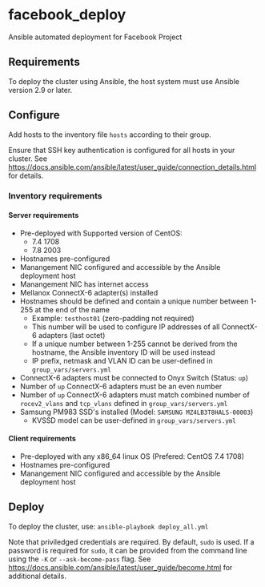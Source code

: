 # facebook_deploy

Ansible automated deployment for Facebook Project

## Requirements

To deploy the cluster using Ansible, the host system must use Ansible version 2.9 or later.

## Configure

Add hosts to the inventory file `hosts` according to their group.

Ensure that SSH key authentication is configured for all hosts in your cluster. See <https://docs.ansible.com/ansible/latest/user_guide/connection_details.html> for details.

### Inventory requirements

#### Server requirements

* Pre-deployed with Supported version of CentOS:
  - 7.4 1708
  - 7.8 2003
* Hostnames pre-configured
* Manangement NIC configured and accessible by the Ansible deployment host
* Manangement NIC has internet access
* Mellanox ConnectX-6 adapter(s) installed
* Hostnames should be defined and contain a unique number between 1-255 at the end of the name
  - Example: `testhost01` (zero-padding not required)
  - This number will be used to configure IP addresses of all ConnectX-6 adapters (last octet)
  - If a unique number between 1-255 cannot be derived from the hostname, the Ansible inventory ID will be used instead
  - IP prefix, netmask and VLAN ID can be user-defined in `group_vars/servers.yml`
* ConnectX-6 adapters must be connected to Onyx Switch (Status: `up`)
* Number of `up` ConnectX-6 adapters must be an even number
* Number of `up` ConnectX-6 adapters must match combined number of `rocev2_vlans` and `tcp_vlans` defined in `group_vars/servers.yml`
* Samsung PM983 SSD's installed (Model: `SAMSUNG MZ4LB3T8HALS-00003`)
  - KVSSD model can be user-defined in `group_vars/servers.yml`

#### Client requirements

* Pre-deployed with any x86_64 linux OS (Prefered: CentOS 7.4 1708)
* Hostnames pre-configured
* Manangement NIC configured and accessible by the Ansible deployment host

## Deploy

To deploy the cluster, use: `ansible-playbook deploy_all.yml`

Note that priviledged credentials are required. By default, `sudo` is used. If a password is required for `sudo`, it can be provided from the command line using the `-K` or `--ask-become-pass` flag. See <https://docs.ansible.com/ansible/latest/user_guide/become.html> for additional details.
